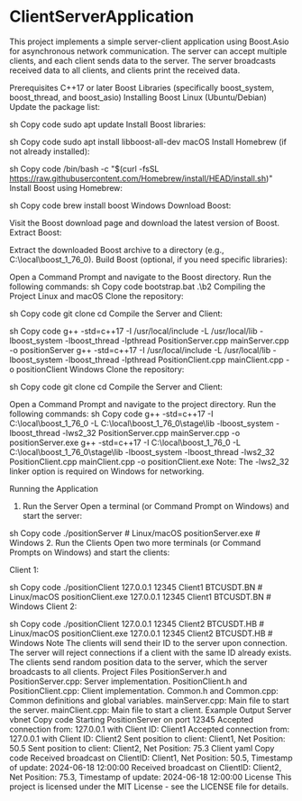 # ClientServerApplication

This project implements a simple server-client application using Boost.Asio for asynchronous network communication. The server can accept multiple clients, and each client sends data to the server. The server broadcasts received data to all clients, and clients print the received data.

Prerequisites
C++17 or later
Boost Libraries (specifically boost_system, boost_thread, and boost_asio)
Installing Boost
Linux (Ubuntu/Debian)
Update the package list:

sh
Copy code
sudo apt update
Install Boost libraries:

sh
Copy code
sudo apt install libboost-all-dev
macOS
Install Homebrew (if not already installed):

sh
Copy code
/bin/bash -c "$(curl -fsSL https://raw.githubusercontent.com/Homebrew/install/HEAD/install.sh)"
Install Boost using Homebrew:

sh
Copy code
brew install boost
Windows
Download Boost:

Visit the Boost download page and download the latest version of Boost.
Extract Boost:

Extract the downloaded Boost archive to a directory (e.g., C:\local\boost_1_76_0).
Build Boost (optional, if you need specific libraries):

Open a Command Prompt and navigate to the Boost directory.
Run the following commands:
sh
Copy code
bootstrap.bat
.\b2
Compiling the Project
Linux and macOS
Clone the repository:

sh
Copy code
git clone <repository-url>
cd <repository-directory>
Compile the Server and Client:

sh
Copy code
g++ -std=c++17 -I /usr/local/include -L /usr/local/lib -lboost_system -lboost_thread -lpthread PositionServer.cpp mainServer.cpp -o positionServer
g++ -std=c++17 -I /usr/local/include -L /usr/local/lib -lboost_system -lboost_thread -lpthread PositionClient.cpp mainClient.cpp -o positionClient
Windows
Clone the repository:

sh
Copy code
git clone <repository-url>
cd <repository-directory>
Compile the Server and Client:

Open a Command Prompt and navigate to the project directory.
Run the following commands:
sh
Copy code
g++ -std=c++17 -I C:\local\boost_1_76_0 -L C:\local\boost_1_76_0\stage\lib -lboost_system -lboost_thread -lws2_32 PositionServer.cpp mainServer.cpp -o positionServer.exe
g++ -std=c++17 -I C:\local\boost_1_76_0 -L C:\local\boost_1_76_0\stage\lib -lboost_system -lboost_thread -lws2_32 PositionClient.cpp mainClient.cpp -o positionClient.exe
Note: The -lws2_32 linker option is required on Windows for networking.

Running the Application
1. Run the Server
Open a terminal (or Command Prompt on Windows) and start the server:

sh
Copy code
./positionServer # Linux/macOS
positionServer.exe # Windows
2. Run the Clients
Open two more terminals (or Command Prompts on Windows) and start the clients:

Client 1:

sh
Copy code
./positionClient 127.0.0.1 12345 Client1 BTCUSDT.BN # Linux/macOS
positionClient.exe 127.0.0.1 12345 Client1 BTCUSDT.BN # Windows
Client 2:

sh
Copy code
./positionClient 127.0.0.1 12345 Client2 BTCUSDT.HB # Linux/macOS
positionClient.exe 127.0.0.1 12345 Client2 BTCUSDT.HB # Windows
Note
The clients will send their ID to the server upon connection.
The server will reject connections if a client with the same ID already exists.
The clients send random position data to the server, which the server broadcasts to all clients.
Project Files
PositionServer.h and PositionServer.cpp: Server implementation.
PositionClient.h and PositionClient.cpp: Client implementation.
Common.h and Common.cpp: Common definitions and global variables.
mainServer.cpp: Main file to start the server.
mainClient.cpp: Main file to start a client.
Example Output
Server
vbnet
Copy code
Starting PositionServer on port 12345
Accepted connection from: 127.0.0.1 with Client ID: Client1
Accepted connection from: 127.0.0.1 with Client ID: Client2
Sent position to client: Client1, Net Position: 50.5
Sent position to client: Client2, Net Position: 75.3
Client
yaml
Copy code
Received broadcast on ClientID: Client1, Net Position: 50.5, Timestamp of update: 2024-06-18 12:00:00
Received broadcast on ClientID: Client2, Net Position: 75.3, Timestamp of update: 2024-06-18 12:00:00
License
This project is licensed under the MIT License - see the LICENSE file for details.
